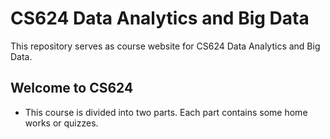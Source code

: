 # CS624 Data Analytics and Big Data

This repository serves as course website for CS624 Data Analytics and Big Data. 

## Welcome to CS624
 * This course is divided into two parts. Each part contains some home works or quizzes.
